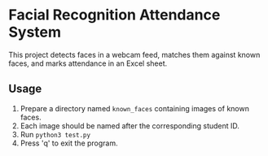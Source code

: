 # Facial Recognition Attendance System
This project detects faces in a webcam feed, matches them against known faces, and marks attendance in an Excel sheet.

## Usage
1. Prepare a directory named `known_faces` containing images of known faces.
2. Each image should be named after the corresponding student ID.
3. Run `python3 test.py`
4. Press 'q' to exit the program.



